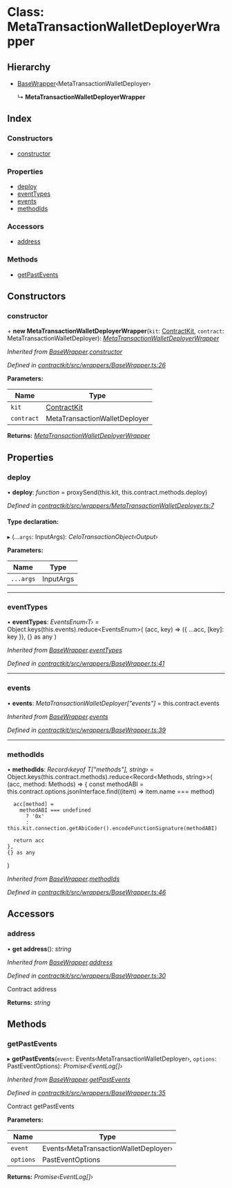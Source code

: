 # Class: MetaTransactionWalletDeployerWrapper

## Hierarchy

* [BaseWrapper](_wrappers_basewrapper_.basewrapper.md)‹MetaTransactionWalletDeployer›

  ↳ **MetaTransactionWalletDeployerWrapper**

## Index

### Constructors

* [constructor](_wrappers_metatransactionwalletdeployer_.metatransactionwalletdeployerwrapper.md#constructor)

### Properties

* [deploy](_wrappers_metatransactionwalletdeployer_.metatransactionwalletdeployerwrapper.md#deploy)
* [eventTypes](_wrappers_metatransactionwalletdeployer_.metatransactionwalletdeployerwrapper.md#eventtypes)
* [events](_wrappers_metatransactionwalletdeployer_.metatransactionwalletdeployerwrapper.md#events)
* [methodIds](_wrappers_metatransactionwalletdeployer_.metatransactionwalletdeployerwrapper.md#methodids)

### Accessors

* [address](_wrappers_metatransactionwalletdeployer_.metatransactionwalletdeployerwrapper.md#address)

### Methods

* [getPastEvents](_wrappers_metatransactionwalletdeployer_.metatransactionwalletdeployerwrapper.md#getpastevents)

## Constructors

###  constructor

\+ **new MetaTransactionWalletDeployerWrapper**(`kit`: [ContractKit](_kit_.contractkit.md), `contract`: MetaTransactionWalletDeployer): *[MetaTransactionWalletDeployerWrapper](_wrappers_metatransactionwalletdeployer_.metatransactionwalletdeployerwrapper.md)*

*Inherited from [BaseWrapper](_wrappers_basewrapper_.basewrapper.md).[constructor](_wrappers_basewrapper_.basewrapper.md#constructor)*

*Defined in [contractkit/src/wrappers/BaseWrapper.ts:26](https://github.com/medhak1/celo-monorepo/blob/master/packages/sdk/contractkit/src/wrappers/BaseWrapper.ts#L26)*

**Parameters:**

Name | Type |
------ | ------ |
`kit` | [ContractKit](_kit_.contractkit.md) |
`contract` | MetaTransactionWalletDeployer |

**Returns:** *[MetaTransactionWalletDeployerWrapper](_wrappers_metatransactionwalletdeployer_.metatransactionwalletdeployerwrapper.md)*

## Properties

###  deploy

• **deploy**: *function* = proxySend(this.kit, this.contract.methods.deploy)

*Defined in [contractkit/src/wrappers/MetaTransactionWalletDeployer.ts:7](https://github.com/medhak1/celo-monorepo/blob/master/packages/sdk/contractkit/src/wrappers/MetaTransactionWalletDeployer.ts#L7)*

#### Type declaration:

▸ (...`args`: InputArgs): *CeloTransactionObject‹Output›*

**Parameters:**

Name | Type |
------ | ------ |
`...args` | InputArgs |

___

###  eventTypes

• **eventTypes**: *EventsEnum‹T›* = Object.keys(this.events).reduce<EventsEnum<T>>(
    (acc, key) => ({ ...acc, [key]: key }),
    {} as any
  )

*Inherited from [BaseWrapper](_wrappers_basewrapper_.basewrapper.md).[eventTypes](_wrappers_basewrapper_.basewrapper.md#eventtypes)*

*Defined in [contractkit/src/wrappers/BaseWrapper.ts:41](https://github.com/medhak1/celo-monorepo/blob/master/packages/sdk/contractkit/src/wrappers/BaseWrapper.ts#L41)*

___

###  events

• **events**: *MetaTransactionWalletDeployer["events"]* = this.contract.events

*Inherited from [BaseWrapper](_wrappers_basewrapper_.basewrapper.md).[events](_wrappers_basewrapper_.basewrapper.md#events)*

*Defined in [contractkit/src/wrappers/BaseWrapper.ts:39](https://github.com/medhak1/celo-monorepo/blob/master/packages/sdk/contractkit/src/wrappers/BaseWrapper.ts#L39)*

___

###  methodIds

• **methodIds**: *Record‹keyof T["methods"], string›* = Object.keys(this.contract.methods).reduce<Record<Methods<T>, string>>(
    (acc, method: Methods<T>) => {
      const methodABI = this.contract.options.jsonInterface.find((item) => item.name === method)

      acc[method] =
        methodABI === undefined
          ? '0x'
          : this.kit.connection.getAbiCoder().encodeFunctionSignature(methodABI)

      return acc
    },
    {} as any
  )

*Inherited from [BaseWrapper](_wrappers_basewrapper_.basewrapper.md).[methodIds](_wrappers_basewrapper_.basewrapper.md#methodids)*

*Defined in [contractkit/src/wrappers/BaseWrapper.ts:46](https://github.com/medhak1/celo-monorepo/blob/master/packages/sdk/contractkit/src/wrappers/BaseWrapper.ts#L46)*

## Accessors

###  address

• **get address**(): *string*

*Inherited from [BaseWrapper](_wrappers_basewrapper_.basewrapper.md).[address](_wrappers_basewrapper_.basewrapper.md#address)*

*Defined in [contractkit/src/wrappers/BaseWrapper.ts:30](https://github.com/medhak1/celo-monorepo/blob/master/packages/sdk/contractkit/src/wrappers/BaseWrapper.ts#L30)*

Contract address

**Returns:** *string*

## Methods

###  getPastEvents

▸ **getPastEvents**(`event`: Events‹MetaTransactionWalletDeployer›, `options`: PastEventOptions): *Promise‹EventLog[]›*

*Inherited from [BaseWrapper](_wrappers_basewrapper_.basewrapper.md).[getPastEvents](_wrappers_basewrapper_.basewrapper.md#getpastevents)*

*Defined in [contractkit/src/wrappers/BaseWrapper.ts:35](https://github.com/medhak1/celo-monorepo/blob/master/packages/sdk/contractkit/src/wrappers/BaseWrapper.ts#L35)*

Contract getPastEvents

**Parameters:**

Name | Type |
------ | ------ |
`event` | Events‹MetaTransactionWalletDeployer› |
`options` | PastEventOptions |

**Returns:** *Promise‹EventLog[]›*
